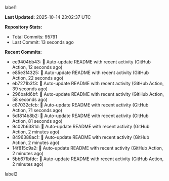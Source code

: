 
label1 
<!-- ACTIVITY_START -->
**Last Updated:** 2025-10-14 23:02:37 UTC

**Repository Stats:**
- Total Commits: 95791
- Last Commit: 13 seconds ago

**Recent Commits:**
- ee9404bb43: 🤖 Auto-update README with recent activity (GitHub Action, 12 seconds ago)
- e85e3f4325: 🤖 Auto-update README with recent activity (GitHub Action, 22 seconds ago)
- eb7271b3f3: 🤖 Auto-update README with recent activity (GitHub Action, 39 seconds ago)
- 296bafd6bf: 🤖 Auto-update README with recent activity (GitHub Action, 58 seconds ago)
- c87032cfcb: 🤖 Auto-update README with recent activity (GitHub Action, 71 seconds ago)
- 5df814b8b2: 🤖 Auto-update README with recent activity (GitHub Action, 81 seconds ago)
- 9c02b6381d: 🤖 Auto-update README with recent activity (GitHub Action, 2 minutes ago)
- 8496388ac1: 🤖 Auto-update README with recent activity (GitHub Action, 2 minutes ago)
- 14f815c9a2: 🤖 Auto-update README with recent activity (GitHub Action, 2 minutes ago)
- 5bb67fbfdc: 🤖 Auto-update README with recent activity (GitHub Action, 2 minutes ago)
<!-- ACTIVITY_END -->

label2
